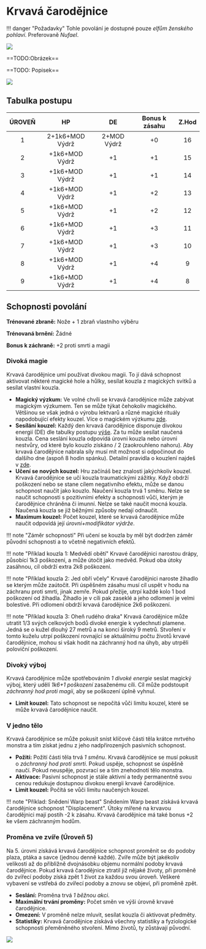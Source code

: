 # Krvavá čarodějnice

!!! danger "Požadavky"
    Tohle povolání je dostupné pouze *elfům ženského pohlaví*. Preferovaně *Nufael*.

<img src="/assets/sep_line.png"/>

==TODO:Obrázek==

==TODO: Popisek==

<img src="/assets/sep_line.png"/>

## Tabulka postupu

| ÚROVEŇ |       HP        |     DE      | Bonus k zásahu | Z.Hod |
| :----: | :-------------: | :---------: | :------------: | :---: |
|   1    | 2+1k6+MOD Výdrž | 2+MOD Výdrž |       +0       |  16   |
|   2    | +1k6+MOD Výdrž  |     +1      |       +1       |  15   |
|   3    | +1k6+MOD Výdrž  |     +1      |       +1       |  14   |
|   4    | +1k6+MOD Výdrž  |     +1      |       +2       |  13   |
|   5    | +1k6+MOD Výdrž  |     +1      |       +2       |  12   |
|   6    | +1k6+MOD Výdrž  |     +1      |       +3       |  11   |
|   7    | +1k6+MOD Výdrž  |     +1      |       +3       |  10   |
|   8    | +1k6+MOD Výdrž  |     +1      |       +4       |   9   |
|   9    | +1k6+MOD Výdrž  |     +1      |       +4       |   8   |

## Schopnosti povolání

**Trénované zbraně:** Nože + 1 zbraň vlastního výběru

**Trénovaná brnění:** Žádné

**Bonus k záchraně:** +2 proti smrti a magii

### Divoká magie

Krvavá čarodějnice umí používat divokou magii. To jí dává schopnost aktivovat některé magické hole a hůlky, sesílat kouzla z magických svitků a sesílat vlastní kouzla.

- **Magický výzkum:** Ve volné chvíli se krvavá čarodějnice může zabývat magickým výzkumem. Ten se může týkat čehokoliv magického. Většinou se však jedná o výrobu lektvarů a různé magické rituály napodobující efekty kouzel. Více o magickém výzkumu [zde](/Pravidla%20a%20procedury/Downtime/#magicky-vyzkum).
- **Sesílání kouzel:** Každý den krvavá čarodějnice disponuje divokou energií (DE) dle tabulky postupu [výše](/Starý%20svět%20%28Zasazení%29/Povolání/E_Blood_witch/#tabulka-postupu). Za tu může sesílat naučená kouzla. Cena seslání kouzla odpovídá úrovni kouzla nebo úrovni nestvůry, od které bylo kouzlo získáno / 2 (zaokrouhleno nahoru). Aby krvavá čarodějnice nabrala síly musí mít možnost si odpočinout do dalšího dne (aspoň 8 hodin spánku). Detailní pravidla o kouzlení najdeš v [zde](/Starý%20svět%20%28Zasazení%29/magic/).
- **Učení se nových kouzel:** Hru začínáš bez znalosti jakýchkoliv kouzel. Krvavá čarodějnice se učí kouzla traumatickými zážitky. Když obdrží poškození nebo se stane cílem negativního efektu, může se danou schopnost naučit jako kouzlo. Naučení kouzla trvá 1 směnu. Nelze se naučit schopnosti s pozitivními efekty a schopnosti vůči, kterým je čarodějnice chráněna či imunní. Nelze se také naučit mocná kouzla. Naučená kouzla se již běžnými způsoby nedají odnaučit.
- **Maximum kouzel:** Počet kouzel, které se krvavá čarodějnice může naučit odpovídá její *úrovni+modifikátor výdrže*.

!!! note "Záměr schopnosti"
    Při učení se kouzla by měl být dodržen záměr původní schopnosti a to včetně negativních efektů. 

!!! note "Příklad kouzla 1: Medvědí obětí"
    Krvavé čarodějnici narostou drápy, působící 1k3 poškození, a může útočit jako medvěd. Pokud oba útoky zasáhnou, cíl obdrží extra 2k8 poškození.

!!! note "Příklad kouzla 2: Jed obří včely"
    Krvavé čarodějnici naroste žihadlo se kterým může zaútočit. Při úspěšném zásahu musí cíl uspět v hodu na záchranu proti smrti, jinak zemře. Pokud přežije, utrpí každé kolo 1 bod poškození od žihadla. Žihadlo je v cíli pak zaseklé a jeho odlomení je velmi bolestivé. Při odlomení obdrží krvavá čarodějnice 2k6 poškození.

!!! note "Příklad kouzla 3: Oheň rudého draka"
    Krvavá čarodějnice může utratit 1/3 svých celkových bodů divoké energie k vydechnutí plamene. Jedná se o kužel dlouhý 27 metrů a na konci široký 9 metrů. Stvoření v tomto kuželu utrpí poškození rovnající se aktuálnímu počtu životů krvavé čarodějnice, mohou si však hodit na záchranný hod na úhyb, aby utrpěli poloviční poškození.

### Divoký výboj

Krvavá čarodějnice může spotřebováním *1 divoké energie* seslat magický výboj, který udělí *1k6+1 poškození* zasaženému cíli. Cíl může podstoupit *záchranný hod proti magii*, aby se poškození úplně vyhnul.

- **Limit kouzel:** Tato schopnost se nepočítá vůči limitu kouzel, které se může krvavá čarodějnice naučit.

### V jedno tělo

Krvavá čarodějnice se může pokusit sníst klíčové části těla krátce mrtvého monstra a tím získat jednu z jeho nadpřirozených pasivních schopnost.

- **Požití:** Požití části těla trvá *1 směnu*. Krvavá čarodějnice se musí pokusit o *záchranný hod proti smrti*. Pokud uspěje, schopnost se úspěšně naučí. Pokud neuspěje, pozvrací se a tím znehodnotí tělo monstra.
- **Aktivace:** Pasivní schopnost je stále aktivní a tedy permanentně svou cenou redukuje dostupnou divokou energii krvavé čarodějnice.
- **Limit kouzel:** Počítá se vůči limitu naučených kouzel.

!!! note "Příklad: Snědení Warp beast"
    Snědením Warp beast získává krvavá čarodějnice schopnost "Displacement". Útoky mířené na krvavou čarodějnici mají postih -2 k zásahu. Krvavá čarodějnice má také bonus +2 ke všem záchranným hodům.

### Proměna ve zvíře (Úroveň 5)

Na 5. úrovni získává krvavá čarodějnice schopnost proměnit se do podoby plaza, ptáka a savce (jednou denně každé). Zvíře může být jakékoliv velikosti až do přibližně dvojnásobku objemu normální podoby krvavá čarodějnice. Pokud krvavá čarodějnice ztratil již nějaké životy, při proměně do zvířecí podoby získá zpět 1 život za každou svou úroveň. Veškeré vybavení se vstřebá do zvířecí podoby a znovu se objeví, při proměně zpět.

- **Seslání:** Proměna trvá *1 běžnou akci*.
- **Maximální trvání proměny:** Počet směn ve výši úrovně krvavé čarodějnice.
- **Omezení:** V proměně nelze mluvit, sesílat kouzla či aktivovat předměty.
- **Statistiky:** Krvavá čarodějnice získává všechny statistiky a fyziologické schopnosti přeměněného stvoření. Mimo životů, ty zůstávají původní.

<img src="/assets/sep_line.png"/>
